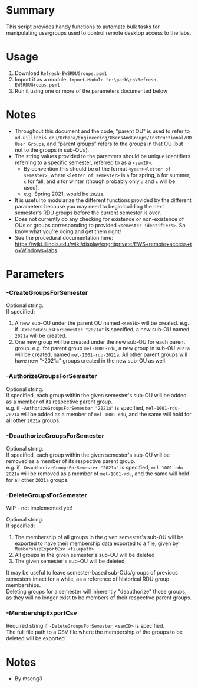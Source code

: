 # Summary
This script provides handy functions to automate bulk tasks for manipulating usergroups used to control remote desktop access to the labs.

# Usage
1. Download `Refresh-EWSRDUGroups.psm1`
2. Import it as a module: `Import-Module "c:\path\to\Refresh-EWSRDUGroups.psm1`
3. Run it using one or more of the parameters documented below

# Notes
- Throughout this document and the code, "parent OU" is used to refer to `ad.uillinois.edu/Urbana/Engineering/UsersAndGroups/Instructional/RD User Groups`, and "parent groups" refers to the groups in that OU (but not to the groups in sub-OUs).
- The string values provided to the paramters should be unique identifiers referring to a specific semester, referred to as a `<semID>`.
  - By convention this should be of the format `<year><letter of semester>`, where `<letter of semester>` is `a` for spring, `b` for summer, `c` for fall, and `d` for winter (though probably only `a` and `c` will be used).
  - e.g. Spring 2021, would be `2021a`.
- It is useful to modularize the different functions provided by the different parameters because you may need to begin building the next semester's RDU groups before the current semester is over.
- Does not currently do any checking for existence or non-existence of OUs or groups corresponding to provided `<semester identifiers>`. So know what you're doing and get them right!
- See the procedural documentation here: https://wiki.illinois.edu/wiki/display/engritprivate/EWS+remote+access+to+Windows+labs

# Parameters

### -CreateGroupsForSemester <semID>
Optional string.  
If specified:  
1. A new sub-OU under the parent OU named `<semID>` will be created. e.g. if `-CreateGroupsForSemester "2021a"` is specified, a new sub-OU named `2021a` will be created.
2. One new group will be created under the new sub-OU for each parent group. e.g. for parent group `mel-1001-rdu`, a new group in sub-OU `2021a` will be created, named `mel-1001-rdu-2021a`. All other parent groups will have new "-2021a" groups created in the new sub-OU as well.

### -AuthorizeGroupsForSemester <semID>
Optional string.  
If specified, each group within the given semester's sub-OU will be added as a member of its respective parent group.  
e.g. if `-AuthorizeGroupsForSemester "2021a"` is specified, `mel-1001-rdu-2021a` will be added as a member of `mel-1001-rdu`, and the same will hold for all other `2021a` groups.  

### -DeauthorizeGroupsForSemester <semID>
Optional string.  
If specified, each group within the given semester's sub-OU will be removed as a member of its respective parent group.  
e.g. if `-DeauthorizeGroupsForSemester "2021a"` is specified, `mel-1001-rdu-2021a` will be removed as a member of `mel-1001-rdu`, and the same will hold for all other `2021a` groups.  

### -DeleteGroupsForSemester <semID>
WIP - not implemented yet!

Optional string.  
If specified:  
1. The membership of all groups in the given semester's sub-OU will be exported to have their membership data exported to a file, given by `-MembershipExportCsv <filepath>`
2. All groups in the given semester's sub-OU will be deleted
3. The given semester's sub-OU will be deleted

It may be useful to leave semester-based sub-OUs/groups of previous semesters intact for a while, as a reference of historical RDU group memberships.  
Deleting groups for a semester will inherently "deauthorize" those groups, as they will no longer exist to be members of their respective parent groups.  

### -MembershipExportCsv <filepath>
Required string if `-DeleteGroupsForSemester <semID>` is specified.  
The full file path to a CSV file where the membership of the groups to be deleted will be exported.  

# Notes
- By mseng3